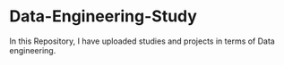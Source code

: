 # Data-Engineering-Study

In this Repository, I have uploaded studies and projects in terms of Data engineering.
